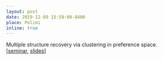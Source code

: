 ```yaml
---
layout: post
date: 2019-12-09 15:59:00-0400
place: Polimi
inline: true
---
```

Multiple structure recovery via clustering in preference space. <br>
[<a href="https://www.deib.polimi.it/eng/events/details/1961">seminar</a>, <a href="https://polimi365-my.sharepoint.com/:b:/g/personal/10755186_polimi_it/EWjNcuyL2QNCkB7x0BKbpIMBvznPELRzS17YFbU4GRCx-w?e=gXbivi">slides</a>]
